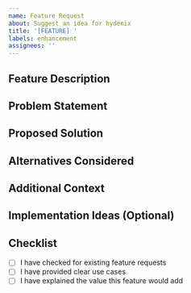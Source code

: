 ```yaml
---
name: Feature Request
about: Suggest an idea for hydenix
title: '[FEATURE] '
labels: enhancement
assignees: ''
---
```


## Feature Description
<!-- A clear and concise description of the feature you'd like to see -->

## Problem Statement
<!-- Describe the problem this feature would solve -->

## Proposed Solution
<!-- Describe how you envision this feature working -->

## Alternatives Considered
<!-- Have you considered any alternative solutions or workarounds? -->

## Additional Context
<!-- Add any other context, screenshots, or examples about the feature request here -->

## Implementation Ideas (Optional)
<!-- If you have specific ideas about how to implement this feature, share them here -->

## Checklist
- [ ] I have checked for existing feature requests
- [ ] I have provided clear use cases
- [ ] I have explained the value this feature would add
